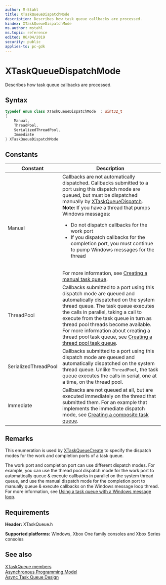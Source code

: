 ```yaml
---
author: M-Stahl
title: XTaskQueueDispatchMode
description: Describes how task queue callbacks are processed.
kindex: XTaskQueueDispatchMode
ms.author: mstahl
ms.topic: reference
edited: 06/04/2019
security: public
applies-to: pc-gdk
---
```


# XTaskQueueDispatchMode
  
Describes how task queue callbacks are processed.  
  
## Syntax
  
```cpp
typedef enum class XTaskQueueDispatchMode  : uint32_t  
{  
    Manual,  
    ThreadPool,  
    SerializedThreadPool,  
    Immediate  
} XTaskQueueDispatchMode  
```  
  
## Constants
  
| Constant | Description |  
| -------- | ----------- |  
| Manual | Callbacks are not automatically dispatched. Callbacks submitted to a port using this dispatch mode are queued, but must be dispatched manually by [XTaskQueueDispatch](../functions/xtaskqueuedispatch.md).<br/>**Note:** If you have a thread that pumps Windows messages:<ul><li>Do not dispatch callbacks for the work port</li><li>If you dispatch callbacks for the completion port, you must continue to pump Windows messages for the thread</li></ul><br/>For more information, see [Creating a manual task queue](../../../../system/overviews/async-task-queue-design-howto/creating-manual-task-queue.md). |  
| ThreadPool | Callbacks submitted to a port using this dispatch mode are queued and automatically dispatched on the system thread queue. The task queue executes the calls in parallel, taking a call to execute from the task queue in turn as thread pool threads become available.<br/>For more information about creating a thread pool task queue, see [Creating a thread pool task queue](../../../../system/overviews/async-task-queue-design-howto/creating-thread-pool-task-queue.md). |  
| SerializedThreadPool | Callbacks submitted to a port using this dispatch mode are queued and automatically dispatched on the system thread queue. Unlike `ThreadPool`, the task queue executes the calls in serial, one at a time, on the thread pool. |  
| Immediate | Callbacks are not queued at all, but are executed immediately on the thread that submitted them. For an example that implements the immediate dispatch mode, see [Creating a composite task queue](../../../../system/overviews/async-task-queue-design-howto/creating-composite-task-queue.md).|  
  
## Remarks
  
This enumeration is used by [XTaskQueueCreate](../functions/xtaskqueuecreate.md) to specify the dispatch modes for the work and completion ports of a task queue.  
  
The work port and completion port can use different dispatch modes. For example, you can use the thread pool dispatch mode for the work port to automatically queue & execute callbacks in parallel on the system thread queue, and use the manual dispatch mode for the completion port to manually queue & execute callbacks on the Windows message loop thread. For more information, see [Using a task queue with a Windows message loop](../../../../system/overviews/async-task-queue-design-howto/task-queue-windows-msg-loop.md).  
  
## Requirements
  
**Header:** XTaskQueue.h  
  
**Supported platforms:** Windows, Xbox One family consoles and Xbox Series consoles  
  
## See also

[XTaskQueue members](../xtaskqueue_members.md)  
[Asynchronous Programming Model](../../../../system/overviews/async-programming-model.md)  
[Async Task Queue Design](../../../../system/overviews/async-task-queue-design.md)  
  